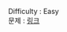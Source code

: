 
Difficulty : Easy  
문제 : <a href="https://www.hackerrank.com/challenges/solve-me-first/problem" target="_blank">링크</a>